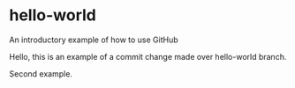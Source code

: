 # hello-world
An introductory example of how to use GitHub

Hello, this is an example of a commit change made over hello-world branch.

Second example.
